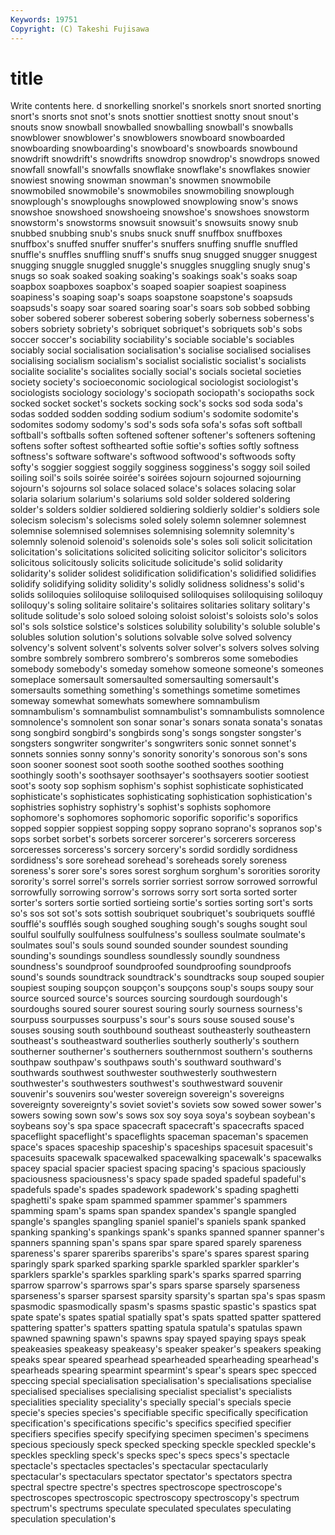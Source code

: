 ```yaml
---
Keywords: 19751 
Copyright: (C) Takeshi Fujisawa
---
```


# title

Write contents here.
d snorkelling snorkel's snorkels snort snorted snorting
snort's snorts snot snot's snots snottier snottiest snotty snout snout's
snouts snow snowball snowballed snowballing snowball's snowballs snowblower snowblower's snowblowers
snowboard snowboarded snowboarding snowboarding's snowboard's snowboards snowbound snowdrift snowdrift's snowdrifts
snowdrop snowdrop's snowdrops snowed snowfall snowfall's snowfalls snowflake snowflake's snowflakes
snowier snowiest snowing snowman snowman's snowmen snowmobile snowmobiled snowmobile's snowmobiles
snowmobiling snowplough snowplough's snowploughs snowplowed snowplowing snow's snows snowshoe snowshoed
snowshoeing snowshoe's snowshoes snowstorm snowstorm's snowstorms snowsuit snowsuit's snowsuits snowy
snub snubbed snubbing snub's snubs snuck snuff snuffbox snuffboxes snuffbox's
snuffed snuffer snuffer's snuffers snuffing snuffle snuffled snuffle's snuffles snuffling
snuff's snuffs snug snugged snugger snuggest snugging snuggle snuggled snuggle's
snuggles snuggling snugly snug's snugs so soak soaked soaking soaking's
soakings soak's soaks soap soapbox soapboxes soapbox's soaped soapier soapiest
soapiness soapiness's soaping soap's soaps soapstone soapstone's soapsuds soapsuds's soapy
soar soared soaring soar's soars sob sobbed sobbing sober sobered
soberer soberest sobering soberly soberness soberness's sobers sobriety sobriety's sobriquet
sobriquet's sobriquets sob's sobs soccer soccer's sociability sociability's sociable sociable's
sociables sociably social socialisation socialisation's socialise socialised socialises socialising socialism
socialism's socialist socialistic socialist's socialists socialite socialite's socialites socially social's
socials societal societies society society's socioeconomic sociological sociologist sociologist's sociologists
sociology sociology's sociopath sociopath's sociopaths sock socked socket socket's sockets
socking sock's socks sod soda soda's sodas sodded sodden sodding
sodium sodium's sodomite sodomite's sodomites sodomy sodomy's sod's sods sofa
sofa's sofas soft softball softball's softballs soften softened softener softener's
softeners softening softens softer softest softhearted softie softie's softies softly
softness softness's software software's softwood softwood's softwoods softy softy's soggier
soggiest soggily sogginess sogginess's soggy soil soiled soiling soil's soils
soirée soirée's soirées sojourn sojourned sojourning sojourn's sojourns sol solace
solaced solace's solaces solacing solar solaria solarium solarium's solariums sold
solder soldered soldering solder's solders soldier soldiered soldiering soldierly soldier's
soldiers sole solecism solecism's solecisms soled solely solemn solemner solemnest
solemnise solemnised solemnises solemnising solemnity solemnity's solemnly solenoid solenoid's solenoids
sole's soles soli solicit solicitation solicitation's solicitations solicited soliciting solicitor
solicitor's solicitors solicitous solicitously solicits solicitude solicitude's solid solidarity solidarity's
solider solidest solidification solidification's solidified solidifies solidify solidifying solidity solidity's
solidly solidness solidness's solid's solids soliloquies soliloquise soliloquised soliloquises soliloquising
soliloquy soliloquy's soling solitaire solitaire's solitaires solitaries solitary solitary's solitude
solitude's solo soloed soloing soloist soloist's soloists solo's solos sol's
sols solstice solstice's solstices solubility solubility's soluble soluble's solubles solution
solution's solutions solvable solve solved solvency solvency's solvent solvent's solvents
solver solver's solvers solves solving sombre sombrely sombrero sombrero's sombreros
some somebodies somebody somebody's someday somehow someone someone's someones someplace
somersault somersaulted somersaulting somersault's somersaults something something's somethings sometime sometimes
someway somewhat somewhats somewhere somnambulism somnambulism's somnambulist somnambulist's somnambulists somnolence
somnolence's somnolent son sonar sonar's sonars sonata sonata's sonatas song
songbird songbird's songbirds song's songs songster songster's songsters songwriter songwriter's
songwriters sonic sonnet sonnet's sonnets sonnies sonny sonny's sonority sonority's
sonorous son's sons soon sooner soonest soot sooth soothe soothed
soothes soothing soothingly sooth's soothsayer soothsayer's soothsayers sootier sootiest soot's
sooty sop sophism sophism's sophist sophisticate sophisticated sophisticate's sophisticates sophisticating
sophistication sophistication's sophistries sophistry sophistry's sophist's sophists sophomore sophomore's sophomores
sophomoric soporific soporific's soporifics sopped soppier soppiest sopping soppy soprano
soprano's sopranos sop's sops sorbet sorbet's sorbets sorcerer sorcerer's sorcerers
sorceress sorceresses sorceress's sorcery sorcery's sordid sordidly sordidness sordidness's sore
sorehead sorehead's soreheads sorely soreness soreness's sorer sore's sores sorest
sorghum sorghum's sororities sorority sorority's sorrel sorrel's sorrels sorrier sorriest
sorrow sorrowed sorrowful sorrowfully sorrowing sorrow's sorrows sorry sort sorta
sorted sorter sorter's sorters sortie sortied sortieing sortie's sorties sorting
sort's sorts so's sos sot sot's sots sottish soubriquet soubriquet's
soubriquets soufflé soufflé's soufflés sough soughed soughing sough's soughs sought
soul soulful soulfully soulfulness soulfulness's soulless soulmate soulmate's soulmates soul's
souls sound sounded sounder soundest sounding sounding's soundings soundless soundlessly
soundly soundness soundness's soundproof soundproofed soundproofing soundproofs sound's sounds soundtrack
soundtrack's soundtracks soup souped soupier soupiest souping soupçon soupçon's soupçons
soup's soups soupy sour source sourced source's sources sourcing sourdough
sourdough's sourdoughs soured sourer sourest souring sourly sourness sourness's sourpuss
sourpusses sourpuss's sour's sours souse soused souse's souses sousing south
southbound southeast southeasterly southeastern southeast's southeastward southerlies southerly southerly's southern
southerner southerner's southerners southernmost southern's southerns southpaw southpaw's southpaws south's
southward southward's southwards southwest southwester southwesterly southwestern southwester's southwesters southwest's
southwestward souvenir souvenir's souvenirs sou'wester sovereign sovereign's sovereigns sovereignty sovereignty's
soviet soviet's soviets sow sowed sower sower's sowers sowing sown
sow's sows sox soy soya soya's soybean soybean's soybeans soy's
spa space spacecraft spacecraft's spacecrafts spaced spaceflight spaceflight's spaceflights spaceman
spaceman's spacemen space's spaces spaceship spaceship's spaceships spacesuit spacesuit's spacesuits
spacewalk spacewalked spacewalking spacewalk's spacewalks spacey spacial spacier spaciest spacing
spacing's spacious spaciously spaciousness spaciousness's spacy spade spaded spadeful spadeful's
spadefuls spade's spades spadework spadework's spading spaghetti spaghetti's spake spam
spammed spammer spammer's spammers spamming spam's spams span spandex spandex's
spangle spangled spangle's spangles spangling spaniel spaniel's spaniels spank spanked
spanking spanking's spankings spank's spanks spanned spanner spanner's spanners spanning
span's spans spar spare spared sparely spareness spareness's sparer spareribs
spareribs's spare's spares sparest sparing sparingly spark sparked sparking sparkle
sparkled sparkler sparkler's sparklers sparkle's sparkles sparkling spark's sparks sparred
sparring sparrow sparrow's sparrows spar's spars sparse sparsely sparseness sparseness's
sparser sparsest sparsity sparsity's spartan spa's spas spasm spasmodic spasmodically
spasm's spasms spastic spastic's spastics spat spate spate's spates spatial
spatially spat's spats spatted spatter spattered spattering spatter's spatters spatting
spatula spatula's spatulas spawn spawned spawning spawn's spawns spay spayed
spaying spays speak speakeasies speakeasy speakeasy's speaker speaker's speakers speaking
speaks spear speared spearhead spearheaded spearheading spearhead's spearheads spearing spearmint
spearmint's spear's spears spec specced speccing special specialisation specialisation's specialisations
specialise specialised specialises specialising specialist specialist's specialists specialities speciality speciality's
specially special's specials specie specie's species species's specifiable specific specifically
specification specification's specifications specific's specifics specified specifier specifiers specifies specify
specifying specimen specimen's specimens specious speciously speck specked specking speckle
speckled speckle's speckles speckling speck's specks spec's specs specs's spectacle
spectacle's spectacles spectacles's spectacular spectacularly spectacular's spectaculars spectator spectator's spectators
spectra spectral spectre spectre's spectres spectroscope spectroscope's spectroscopes spectroscopic spectroscopy
spectroscopy's spectrum spectrum's spectrums speculate speculated speculates speculating speculation speculation's
